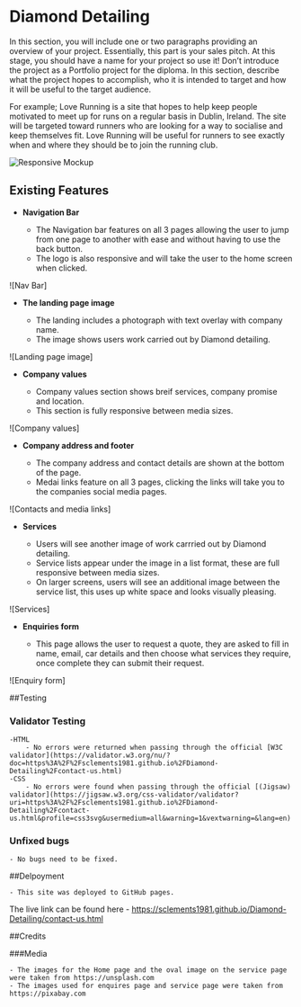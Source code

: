 # Diamond Detailing

In this section, you will include one or two paragraphs providing an overview of your project. Essentially, this part is your sales pitch. At this stage, you should have a name for your project so use it! Don’t introduce the project as a Portfolio project for the diploma. In this section, describe what the project hopes to accomplish, who it is intended to target and how it will be useful to the target audience. 

For example; Love Running is a site that hopes to help keep people motivated to meet up for runs on a regular basis in Dublin, Ireland. The site will be targeted toward runners who are looking for a way to socialise and keep themselves fit. Love Running will be useful for runners to see exactly when and where they should be to join the running club. 

![Responsive Mockup](/workspace/Diamond-Detailing/media/diamond_detailing_mockup.png)

## Existing Features

- __Navigation Bar__

    - The Navigation bar features on all 3 pages allowing the user to jump from one page to another with ease and without having to use the back button.
    - The logo is also responsive and will take the user to the home screen when clicked.

![Nav Bar]

- __The landing page image__

    - The landing includes a photograph with text overlay with company name.
    - The image shows users work carried out by Diamond detailing.

![Landing page image]

- __Company values__

    - Company values section shows breif services, company promise and location.
    - This section is fully responsive between media sizes.

![Company values]

- __Company address and footer__

    - The company address and contact details are shown at the bottom of the page.
    - Medai links feature on all 3 pages, clicking the links will take you to the companies social media pages.

![Contacts and media links]

- __Services__

    - Users will see another image of work carrried out by Diamond detailing.
    - Service lists appear under the image in a list format, these are full responsive between media sizes.
    - On larger screens, users will see an additional image between the service list, this uses up white space and looks visually pleasing.

![Services]

- __Enquiries form__

    - This page allows the user to request a quote, they are asked to fill in name, email, car details and then choose what services they require, once complete they can submit their request.

![Enquiry form]

##Testing

### Validator Testing

    -HTML
        - No errors were returned when passing through the official [W3C validator](https://validator.w3.org/nu/?doc=https%3A%2F%2Fsclements1981.github.io%2FDiamond-Detailing%2Fcontact-us.html)
    -CSS
        - No errors were found when passing through the official [(Jigsaw) validator](https://jigsaw.w3.org/css-validator/validator?uri=https%3A%2F%2Fsclements1981.github.io%2FDiamond-Detailing%2Fcontact-us.html&profile=css3svg&usermedium=all&warning=1&vextwarning=&lang=en)

### Unfixed bugs

    - No bugs need to be fixed.

##Delpoyment

    - This site was deployed to GitHub pages.

The live link can be found here - https://sclements1981.github.io/Diamond-Detailing/contact-us.html

##Credits

###Media

    - The images for the Home page and the oval image on the service page were taken from https://unsplash.com
    - The images used for enquires page and service page were taken from https://pixabay.com

